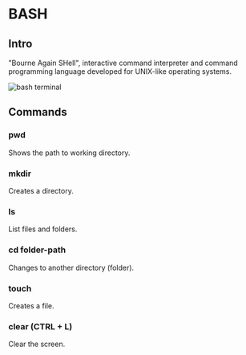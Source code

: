 # BASH

## Intro

"Bourne Again SHell", interactive command interpreter and command programming language developed for UNIX-like operating systems.

![bash terminal](https://universocomalma.com/cdn/shop/collections/geometria-sagrada-560440.jpg?v=1717430125)

## Commands

### pwd

Shows the path to working directory.

### mkdir

Creates a directory.

### ls

List files and folders.

### cd folder-path

Changes to another directory (folder).

### touch

Creates a file.

### clear (CTRL + L)

Clear the screen.
